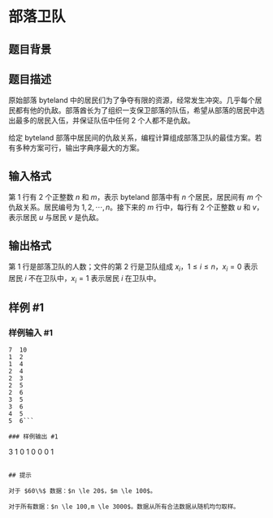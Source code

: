 # 部落卫队

## 题目背景



## 题目描述

原始部落 byteland 中的居民们为了争夺有限的资源，经常发生冲突。几乎每个居民都有他的仇敌。部落酋长为了组织一支保卫部落的队伍，希望从部落的居民中选出最多的居民入伍，并保证队伍中任何 $2$ 个人都不是仇敌。

给定 byteland 部落中居民间的仇敌关系，编程计算组成部落卫队的最佳方案。若有多种方案可行，输出字典序最大的方案。

## 输入格式

第 $1$ 行有 $2$ 个正整数 $n$ 和 $m$，表示 byteland 部落中有 $n$ 个居民，居民间有 $m$ 个仇敌关系。居民编号为 $1,2, \cdots ,n$。接下来的 $m$ 行中，每行有 $2$ 个正整数 $u$ 和 $v$，表示居民 $u$ 与居民 $v$ 是仇敌。

## 输出格式

第 $1$ 行是部落卫队的人数；文件的第 $2$ 行是卫队组成 $x_i$，$1 \le i \le n$，$x_i=0$ 表示居民 $i$ 不在卫队中，$x_i=1$ 表示居民 $i$ 在卫队中。

## 样例 #1

### 样例输入 #1
```
7  10
1  2
1  4
2  4
2  3
2  5
2  6
3  5
3  6
4  5
5  6```

### 样例输出 #1

```
3
1 0 1 0 0 0 1
```

## 提示

对于 $60\%$ 数据：$n \le 20$，$m \le 100$。

对于所有数据：$n \le 100,m \le 3000$。数据从所有合法数据从随机均匀取样。
